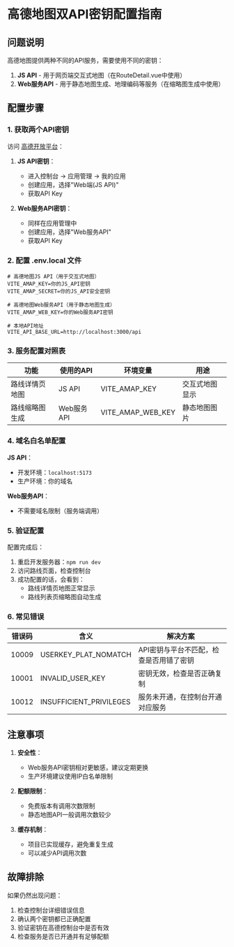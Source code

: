 # 高德地图双API密钥配置指南

## 问题说明

高德地图提供两种不同的API服务，需要使用不同的密钥：

1. **JS API** - 用于网页端交互式地图（在RouteDetail.vue中使用）
2. **Web服务API** - 用于静态地图生成、地理编码等服务（在缩略图生成中使用）

## 配置步骤

### 1. 获取两个API密钥

访问 [高德开放平台](https://lbs.amap.com/)：

1. **JS API密钥**：
   - 进入控制台 → 应用管理 → 我的应用
   - 创建应用，选择"Web端(JS API)"
   - 获取API Key

2. **Web服务API密钥**：
   - 同样在应用管理中
   - 创建应用，选择"Web服务API"
   - 获取API Key

### 2. 配置 .env.local 文件

```env
# 高德地图JS API（用于交互式地图）
VITE_AMAP_KEY=你的JS_API密钥
VITE_AMAP_SECRET=你的JS_API安全密钥

# 高德地图Web服务API（用于静态地图生成）
VITE_AMAP_WEB_KEY=你的Web服务API密钥

# 本地API地址
VITE_API_BASE_URL=http://localhost:3000/api
```

### 3. 服务配置对照表

| 功能 | 使用的API | 环境变量 | 用途 |
|------|-----------|----------|------|
| 路线详情页地图 | JS API | VITE_AMAP_KEY | 交互式地图显示 |
| 路线缩略图生成 | Web服务API | VITE_AMAP_WEB_KEY | 静态地图图片 |

### 4. 域名白名单配置

**JS API**：
- 开发环境：`localhost:5173`
- 生产环境：你的域名

**Web服务API**：
- 不需要域名限制（服务端调用）

### 5. 验证配置

配置完成后：

1. 重启开发服务器：`npm run dev`
2. 访问路线页面，检查控制台
3. 成功配置的话，会看到：
   - 路线详情页地图正常显示
   - 路线列表页缩略图自动生成

### 6. 常见错误

| 错误码 | 含义 | 解决方案 |
|--------|------|----------|
| 10009 | USERKEY_PLAT_NOMATCH | API密钥与平台不匹配，检查是否用错了密钥 |
| 10001 | INVALID_USER_KEY | 密钥无效，检查是否正确复制 |
| 10012 | INSUFFICIENT_PRIVILEGES | 服务未开通，在控制台开通对应服务 |

## 注意事项

1. **安全性**：
   - Web服务API密钥相对更敏感，建议定期更换
   - 生产环境建议使用IP白名单限制

2. **配额限制**：
   - 免费版本有调用次数限制
   - 静态地图API一般调用次数较少

3. **缓存机制**：
   - 项目已实现缓存，避免重复生成
   - 可以减少API调用次数

## 故障排除

如果仍然出现问题：

1. 检查控制台详细错误信息
2. 确认两个密钥都已正确配置
3. 验证密钥在高德控制台中是否有效
4. 检查服务是否已开通并有足够配额